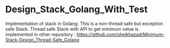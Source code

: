 # Design_Stack_Golang_With_Test
 Implementation of stack in Golang. This is a non-thread safe but exception safe Stack. Thread safe Stack with API to get minimum value is implemented in other repository : https://github.com/sheikhazad/Minimum-Stack-Design_Thread-Safe_Golang

